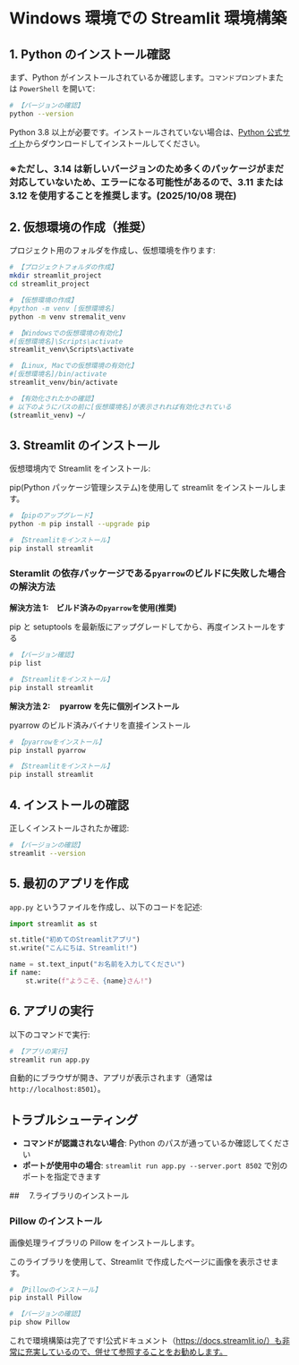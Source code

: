 # Windows 環境での Streamlit 環境構築

## 1. Python のインストール確認

まず、Python がインストールされているか確認します。`コマンドプロンプト`または `PowerShell` を開いて:

```bash
# 【バージョンの確認】
python --version
```

Python 3.8 以上が必要です。インストールされていない場合は、[Python 公式サイト](https://www.python.org/downloads/)からダウンロードしてインストールしてください。

### ※ただし、3.14 は新しいバージョンのため多くのパッケージがまだ対応していないため、エラーになる可能性があるので、3.11 または 3.12 を使用することを推奨します。(2025/10/08 現在)

## 2. 仮想環境の作成（推奨）

プロジェクト用のフォルダを作成し、仮想環境を作ります:

```bash
# 【プロジェクトフォルダの作成】
mkdir streamlit_project
cd streamlit_project

# 【仮想環境の作成】
#python -m venv [仮想環境名]
python -m venv stremalit_venv

# 【Windowsでの仮想環境の有効化】
#[仮想環境名]\Scripts\activate
streamlit_venv\Scripts\activate

# 【Linux, Macでの仮想環境の有効化】
#[仮想環境名]/bin/activate
streamlit_venv/bin/activate

# 【有効化されたかの確認】
# 以下のようにパスの前に[仮想環境名]が表示されれば有効化されている
(streamlit_venv) ~/
```

## 3. Streamlit のインストール

仮想環境内で Streamlit をインストール:

pip(Python パッケージ管理システム)を使用して streamlit をインストールします。

```bash
# 【pipのアップグレード】
python -m pip install --upgrade pip

# 【Streamlitをインストール】
pip install streamlit
```

### Steramlit の依存パッケージである`pyarrow`のビルドに失敗した場合の解決方法

**解決方法 1:　ビルド済みの`pyarrow`を使用(推奨)**

pip と setuptools を最新版にアップグレードしてから、再度インストールをする

```bash
# 【バージョン確認】
pip list

# 【Streamlitをインストール】
pip install streamlit
```

**解決方法 2:　 pyarrow を先に個別インストール**

pyarrow のビルド済みバイナリを直接インストール

```bash
# 【pyarrowをインストール】
pip install pyarrow

# 【Streamlitをインストール】
pip install streamlit
```

## 4. インストールの確認

正しくインストールされたか確認:

```bash
# 【バージョンの確認】
streamlit --version
```

## 5. 最初のアプリを作成

`app.py` というファイルを作成し、以下のコードを記述:

```python
import streamlit as st

st.title("初めてのStreamlitアプリ")
st.write("こんにちは、Streamlit!")

name = st.text_input("お名前を入力してください")
if name:
    st.write(f"ようこそ、{name}さん!")
```

## 6. アプリの実行

以下のコマンドで実行:

```bash
# 【アプリの実行】
streamlit run app.py
```

自動的にブラウザが開き、アプリが表示されます（通常は `http://localhost:8501`）。

## トラブルシューティング

- **コマンドが認識されない場合**: Python のパスが通っているか確認してください
- **ポートが使用中の場合**: `streamlit run app.py --server.port 8502` で別のポートを指定できます

##　 7.ライブラリのインストール

### Pillow のインストール

画像処理ライブラリの Pillow をインストールします。

このライブラリを使用して、Streamlit で作成したページに画像を表示させます。

```bash
# 【Pillowのインストール】
pip install Pillow

# 【バージョンの確認】
pip show Pillow
```

これで環境構築は完了です!公式ドキュメント（https://docs.streamlit.io/）も非常に充実しているので、併せて参照することをお勧めします。
